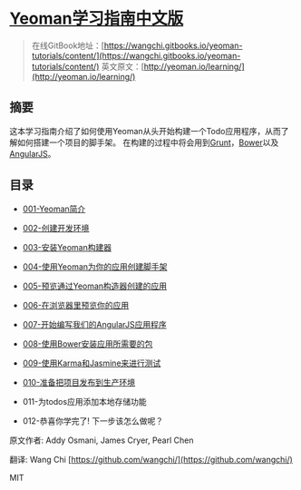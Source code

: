# [Yeoman学习指南中文版](https://github.com/wangchi/yeoman-tutorials)

> 在线GitBook地址：[https://wangchi.gitbooks.io/yeoman-tutorials/content/](https://wangchi.gitbooks.io/yeoman-tutorials/content/)
> 英文原文：[http://yeoman.io/learning/](http://yeoman.io/learning/)


## 摘要

这本学习指南介绍了如何使用Yeoman从头开始构建一个Todo应用程序，从而了解如何搭建一个项目的脚手架。
在构建的过程中将会用到[Grunt](http://gruntjs.com/)，[Bower](http://bower.io/)以及[AngularJS](https://angularjs.org/)。

## 目录

+ [001-Yeoman简介](docs/001-Yeoman简介.md)

+ [002-创建开发环境](docs/002-创建开发环境.md)

+ [003-安装Yeoman构建器](docs/003-安装Yeoman构建器.md)

+ [004-使用Yeoman为你的应用创建脚手架](docs/004-使用Yeoman为你的应用创建脚手架.md)

+ [005-预览通过Yeoman构造器创建的应用](docs/005-预览通过Yeoman构造器创建的应用.md)

+ [006-在浏览器里预览你的应用](docs/006-在浏览器里预览你的应用.md)

+ [007-开始编写我们的AngularJS应用程序](docs/007-开始编写我们的AngularJS应用程序.md)

+ [008-使用Bower安装应用所需要的包](docs/008-使用Bower安装应用所需要的包.md)

+ [009-使用Karma和Jasmine来进行测试](docs/009-使用Karma和Jasmine来进行测试.md)

+ [010-准备把项目发布到生产环境](docs/010-准备把项目发布到生产环境.md)

+ 011-为todos应用添加本地存储功能

+ 012-恭喜你学完了! 下一步该怎么做呢？

原文作者: Addy Osmani, James Cryer, Pearl Chen

翻译: Wang Chi [https://github.com/wangchi/](https://github.com/wangchi/)

MIT
